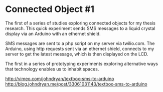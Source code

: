 # Connected Object #1

The first of a series of studies exploring connected objects for my thesis research. This quick experiment sends SMS messages to a liquid crystal display via an Arduino with an ethernet shield.

SMS messages are sent to a php script on my server via twilio.com. The Arduino, using http requests sent via an ethernet shield, connects to my server to get the latest message, which is then displayed on the LCD.

The first in a series of prototyping experiments exploring alternative ways that technology enables us to inhabit spaces.

http://vimeo.com/johndryan/textbox-sms-to-arduino
http://blog.johndryan.me/post/33061031143/textbox-sms-to-arduino